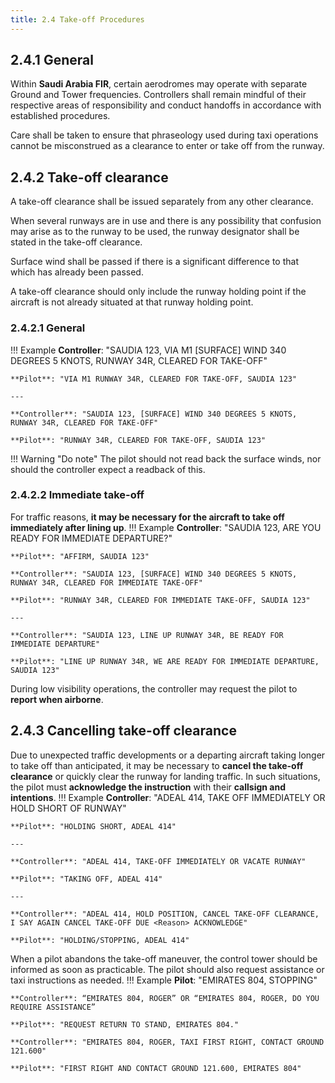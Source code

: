 ```yaml
---
title: 2.4 Take-off Procedures
---
```


## 2.4.1 General
Within **Saudi Arabia FIR**, certain aerodromes may operate with separate Ground and Tower frequencies. Controllers shall remain mindful of their respective areas of responsibility and conduct handoffs in accordance with established procedures.

Care shall be taken to ensure that phraseology used during taxi operations cannot be misconstrued as a clearance to enter or take off from the runway.

## 2.4.2 Take-off clearance
A take-off clearance shall be issued separately from any other clearance.

When several runways are in use and there is any possibility that confusion may arise as to the
runway to be used, the runway designator shall be stated in the take-off clearance.

Surface wind shall be passed if there is a significant difference to that which has already been
passed.

A take-off clearance should only include the runway holding point if the aircraft is not already
situated at that runway holding point.

### 2.4.2.1 General
!!! Example
    **Controller**: "SAUDIA 123, VIA M1 [SURFACE] WIND 340 DEGREES 5 KNOTS, RUNWAY 34R, CLEARED FOR TAKE-OFF"

    **Pilot**: "VIA M1 RUNWAY 34R, CLEARED FOR TAKE-OFF, SAUDIA 123"

    ---

    **Controller**: "SAUDIA 123, [SURFACE] WIND 340 DEGREES 5 KNOTS, RUNWAY 34R, CLEARED FOR TAKE-OFF"

    **Pilot**: "RUNWAY 34R, CLEARED FOR TAKE-OFF, SAUDIA 123"

!!! Warning "Do note"
    The pilot should not read back the surface winds, nor should the controller expect a readback of this.

### 2.4.2.2 Immediate take-off
For traffic reasons, **it may be necessary for the aircraft to take off immediately after lining up**.
!!! Example
    **Controller**: "SAUDIA 123, ARE YOU READY FOR IMMEDIATE DEPARTURE?"

    **Pilot**: "AFFIRM, SAUDIA 123"

    **Controller**: "SAUDIA 123, [SURFACE] WIND 340 DEGREES 5 KNOTS, RUNWAY 34R, CLEARED FOR IMMEDIATE TAKE-OFF"

    **Pilot**: "RUNWAY 34R, CLEARED FOR IMMEDIATE TAKE-OFF, SAUDIA 123"

    ---

    **Controller**: "SAUDIA 123, LINE UP RUNWAY 34R, BE READY FOR IMMEDIATE DEPARTURE"

    **Pilot**: "LINE UP RUNWAY 34R, WE ARE READY FOR IMMEDIATE DEPARTURE, SAUDIA 123"

During low visibility operations, the controller may request the pilot to **report when airborne**.

## 2.4.3 Cancelling take-off clearance
Due to unexpected traffic developments or a departing aircraft taking longer to take off than anticipated, it may be necessary to **cancel the take-off clearance** or quickly clear the runway for landing traffic. In such situations, the pilot must **acknowledge the instruction** with their **callsign and intentions**.
!!! Example
    **Controller**: "ADEAL 414, TAKE OFF IMMEDIATELY OR HOLD SHORT OF RUNWAY"

    **Pilot**: "HOLDING SHORT, ADEAL 414"

    ---

    **Controller**: "ADEAL 414, TAKE-OFF IMMEDIATELY OR VACATE RUNWAY"

    **Pilot**: "TAKING OFF, ADEAL 414"

    ---

    **Controller**: "ADEAL 414, HOLD POSITION, CANCEL TAKE-OFF CLEARANCE, I SAY AGAIN CANCEL TAKE-OFF DUE <Reason> ACKNOWLEDGE"

    **Pilot**: "HOLDING/STOPPING, ADEAL 414"

When a pilot abandons the take-off maneuver, the control tower should be informed as soon as practicable. The pilot should also request assistance or taxi instructions as needed.
!!! Example
    **Pilot**: "EMIRATES 804, STOPPING"

    **Controller**: “EMIRATES 804, ROGER” OR “EMIRATES 804, ROGER, DO YOU REQUIRE ASSISTANCE”

    **Pilot**: "REQUEST RETURN TO STAND, EMIRATES 804."

    **Controller**: "EMIRATES 804, ROGER, TAXI FIRST RIGHT, CONTACT GROUND 121.600"

    **Pilot**: "FIRST RIGHT AND CONTACT GROUND 121.600, EMIRATES 804"